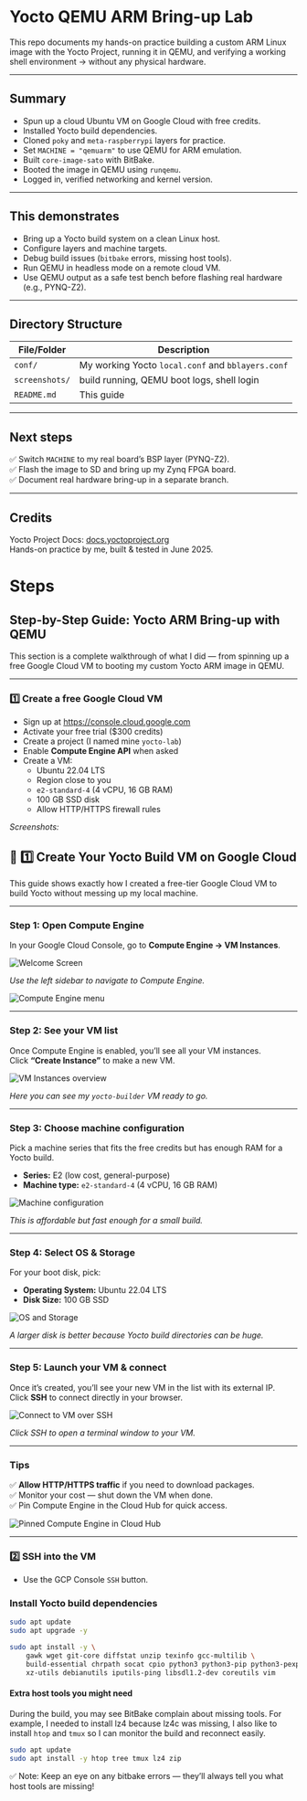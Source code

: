 # Yocto QEMU ARM Bring-up Lab

This repo documents my hands-on practice building a custom ARM Linux image with the Yocto Project, running it in QEMU, and verifying a working shell environment -> without any physical hardware.

---

## Summary

- Spun up a cloud Ubuntu VM on Google Cloud with free credits.
- Installed Yocto build dependencies.
- Cloned `poky` and `meta-raspberrypi` layers for practice.
- Set `MACHINE = "qemuarm"` to use QEMU for ARM emulation.
- Built `core-image-sato` with BitBake.
- Booted the image in QEMU using `runqemu`.
- Logged in, verified networking and kernel version.

---

## This demonstrates
- Bring up a Yocto build system on a clean Linux host.
- Configure layers and machine targets.
- Debug build issues (`bitbake` errors, missing host tools).
- Run QEMU in headless mode on a remote cloud VM.
- Use QEMU output as a safe test bench before flashing real hardware (e.g., PYNQ-Z2).

---

## Directory Structure

| File/Folder | Description |
| ------------ | ----------- |
| `conf/` | My working Yocto `local.conf` and `bblayers.conf` |
| `screenshots/` | build running, QEMU boot logs, shell login |
| `README.md` | This guide |

---

## Next steps

✅ Switch `MACHINE` to my real board’s BSP layer (PYNQ-Z2).  
✅ Flash the image to SD and bring up my Zynq FPGA board.  
✅ Document real hardware bring-up in a separate branch.

---

## Credits

Yocto Project Docs: [docs.yoctoproject.org](https://docs.yoctoproject.org)  
Hands-on practice by me, built & tested in June 2025.


# Steps

## Step-by-Step Guide: Yocto ARM Bring-up with QEMU

This section is a complete walkthrough of what I did — from spinning up a free Google Cloud VM to booting my custom Yocto ARM image in QEMU.

---

### 1️⃣ Create a free Google Cloud VM

- Sign up at https://console.cloud.google.com
- Activate your free trial ($300 credits)
- Create a project (I named mine `yocto-lab`)
- Enable **Compute Engine API** when asked
- Create a VM:
  - Ubuntu 22.04 LTS
  - Region close to you
  - `e2-standard-4` (4 vCPU, 16 GB RAM)
  - 100 GB SSD disk
  - Allow HTTP/HTTPS firewall rules

*Screenshots:*
## 🚀 1️⃣ Create Your Yocto Build VM on Google Cloud

This guide shows exactly how I created a free-tier Google Cloud VM to build Yocto without messing up my local machine.

---

### Step 1: Open Compute Engine

In your Google Cloud Console, go to **Compute Engine → VM Instances**.

![Welcome Screen](screenshots/Screenshot_2025-06-30_091824.png)

*Use the left sidebar to navigate to Compute Engine.*

![Compute Engine menu](screenshots/Screenshot_2025-06-30_091926.png)

---

### Step 2: See your VM list

Once Compute Engine is enabled, you’ll see all your VM instances.  
Click **“Create Instance”** to make a new VM.

![VM Instances overview](screenshots/Screenshot_2025-06-30_092038.png)

*Here you can see my `yocto-builder` VM ready to go.*

---

### Step 3: Choose machine configuration

Pick a machine series that fits the free credits but has enough RAM for a Yocto build.

- **Series:** E2 (low cost, general-purpose)
- **Machine type:** `e2-standard-4` (4 vCPU, 16 GB RAM)

![Machine configuration](screenshots/Screenshot_2025-06-30_093018.png)

*This is affordable but fast enough for a small build.*

---

### Step 4: Select OS & Storage

For your boot disk, pick:

- **Operating System:** Ubuntu 22.04 LTS
- **Disk Size:** 100 GB SSD

![OS and Storage](screenshots/Screenshot_2025-06-30_093125.png)

*A larger disk is better because Yocto build directories can be huge.*

---

### Step 5: Launch your VM & connect

Once it’s created, you’ll see your new VM in the list with its external IP.  
Click **SSH** to connect directly in your browser.

![Connect to VM over SSH](screenshots/Screenshot_2025-06-30_091926.png)

*Click SSH to open a terminal window to your VM.*

---

### Tips

✅ **Allow HTTP/HTTPS traffic** if you need to download packages.  
✅ Monitor your cost — shut down the VM when done.  
✅ Pin Compute Engine in the Cloud Hub for quick access.

![Pinned Compute Engine in Cloud Hub](screenshots/Screenshot_2025-06-30_095200.png)

---


### 2️⃣ SSH into the VM

- Use the GCP Console `SSH` button.


### Install Yocto build dependencies
```bash
sudo apt update
sudo apt upgrade -y

sudo apt install -y \
    gawk wget git-core diffstat unzip texinfo gcc-multilib \
    build-essential chrpath socat cpio python3 python3-pip python3-pexpect \
    xz-utils debianutils iputils-ping libsdl1.2-dev coreutils vim
```
#### Extra host tools you might need
During the build, you may see BitBake complain about missing tools. For example, I needed to install lz4 because lz4c was missing, I also like to install `htop` and `tmux` so I can monitor the build and reconnect easily.
```bash
sudo apt update
sudo apt install -y htop tree tmux lz4 zip
```

✅ Note: Keep an eye on any bitbake errors — they’ll always tell you what host tools are missing!





